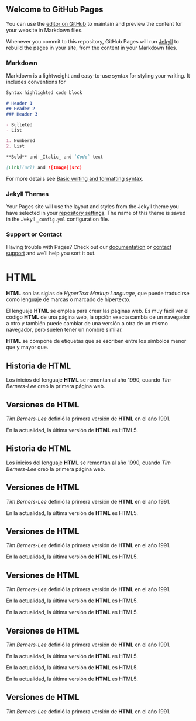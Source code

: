 ## Welcome to GitHub Pages

You can use the [editor on GitHub](https://github.com/Edwardzabalaf/testfisherman/edit/main/index.md) to maintain and preview the content for your website in Markdown files.

Whenever you commit to this repository, GitHub Pages will run [Jekyll](https://jekyllrb.com/) to rebuild the pages in your site, from the content in your Markdown files.

### Markdown

Markdown is a lightweight and easy-to-use syntax for styling your writing. It includes conventions for

```markdown
Syntax highlighted code block

# Header 1
## Header 2
### Header 3

- Bulleted
- List

1. Numbered
2. List

**Bold** and _Italic_ and `Code` text

[Link](url) and ![Image](src)
```

For more details see [Basic writing and formatting syntax](https://docs.github.com/en/github/writing-on-github/getting-started-with-writing-and-formatting-on-github/basic-writing-and-formatting-syntax).

### Jekyll Themes

Your Pages site will use the layout and styles from the Jekyll theme you have selected in your [repository settings](https://github.com/Edwardzabalaf/testfisherman/settings/pages). The name of this theme is saved in the Jekyll `_config.yml` configuration file.

### Support or Contact

Having trouble with Pages? Check out our [documentation](https://docs.github.com/categories/github-pages-basics/) or [contact support](https://support.github.com/contact) and we’ll help you sort it out.
 <!DOCTYPE html>
<html>
<head>
<title>HTML</title>
</head>
<body>

<h1>HTML</h1>

<p><strong>HTML</strong> son las siglas de <em>HyperText Markup Language</em>, que puede traducirse como lenguaje de marcas o marcado de hipertexto.
</p>

<p>El lenguaje <strong>HTML</strong> se emplea para crear las páginas web. Es muy fácil ver el código <strong>HTML</strong> de una página web, la opción exacta cambia de un navegador a otro y también puede cambiar de una versión a otra de un mismo navegador, pero suelen tener un nombre similar.
</p>

<p><strong>HTML</strong> se compone de etiquetas que se escriben entre los símbolos menor que y mayor que.</p>

<h2>Historia de HTML</h2>

<p>Los inicios del lenguaje <strong>HTML</strong> se remontan al año 1990, cuando <em>Tim Berners-Lee</em> creó la primera página web.</p>

<h2>Versiones de HTML</h2>

<p><em>Tim Berners-Lee</em> definió la primera versión de <strong>HTML</strong> en el año 1991.</p>

<p>En la actualidad, la última versión de <strong>HTML</strong> es HTML5.</p>
<h2>Historia de HTML</h2>

<p>Los inicios del lenguaje <strong>HTML</strong> se remontan al año 1990, cuando <em>Tim Berners-Lee</em> creó la primera página web.</p>

<h2>Versiones de HTML</h2>

<p><em>Tim Berners-Lee</em> definió la primera versión de <strong>HTML</strong> en el año 1991.</p>

<p>En la actualidad, la última versión de <strong>HTML</strong> es HTML5.</p>

<h2>Versiones de HTML</h2>

<p><em>Tim Berners-Lee</em> definió la primera versión de <strong>HTML</strong> en el año 1991.</p>

<p>En la actualidad, la última versión de <strong>HTML</strong> es HTML5.</p>
<h2>Versiones de HTML</h2>

<p><em>Tim Berners-Lee</em> definió la primera versión de <strong>HTML</strong> en el año 1991.</p>

<p>En la actualidad, la última versión de <strong>HTML</strong> es HTML5.</p>
 
 <p>En la actualidad, la última versión de <strong>HTML</strong> es HTML5.</p>
<h2>Versiones de HTML</h2>

<p><em>Tim Berners-Lee</em> definió la primera versión de <strong>HTML</strong> en el año 1991.</p>

<p>En la actualidad, la última versión de <strong>HTML</strong> es HTML5.</p>
 
 <p>En la actualidad, la última versión de <strong>HTML</strong> es HTML5.</p>
 
 <p>En la actualidad, la última versión de <strong>HTML</strong> es HTML5.</p>
<h2>Versiones de HTML</h2>

<p><em>Tim Berners-Lee</em> definió la primera versión de <strong>HTML</strong> en el año 1991.</p>

  </body>
</html>
